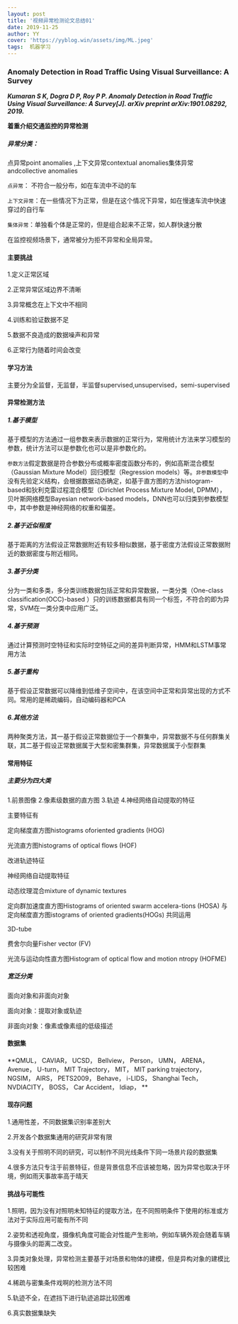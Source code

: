 ```yaml
---
layout: post
title: '视频异常检测论文总结01'
date: 2019-11-25
author: YY
cover: 'https://yyblog.win/assets/img/ML.jpeg'
tags:  机器学习 
---
```

### Anomaly Detection in Road Traffic Using Visual Surveillance: A Survey
***Kumaran S K, Dogra D P, Roy P P. Anomaly Detection in Road Traffic Using Visual Surveillance: A Survey[J]. arXiv preprint arXiv:1901.08292, 2019.***

**着重介绍交通监控的异常检测**

##### 异常分类：
点异常point anomalies ,上下文异常contextual anomalies集体异常andcollective anomalies 

`点异常`： 不符合一般分布，如在车流中不动的车

`上下文异常`：在一些情况下为正常，但是在这个情况下异常，如在慢速车流中快速穿过的自行车

`集体异常`：单独看个体是正常的，但是组合起来不正常，如人群快速分散

在监控视频场景下，通常被分为拒不异常和全局异常。

#### 主要挑战
1.定义正常区域

2.正常异常区域边界不清晰

3.异常概念在上下文中不相同

4.训练和验证数据不足

5.数据不良造成的数据噪声和异常

6.正常行为随着时间会改变

#### 学习方法
主要分为全监督，无监督，半监督supervised,unsupervised，semi-supervised

#### 异常检测方法
##### 1.基于模型

基于模型的方法通过一组参数来表示数据的正常行为，常用统计方法来学习模型的参数，统计方法可以是参数化也可以是非参数化的。

`参数方法`假定数据是符合参数分布或概率密度函数分布的，例如高斯混合模型（Gaussian Mixture Model）回归模型（Regression models）等。`非参数模型`中没有先验定义结构，会根据数据动态确定，如基于直方图的方法histogram-based和狄利克雷过程混合模型（Dirichlet Process Mixture Model, DPMM），贝叶斯网络模型Bayesian network-based models，DNN也可以归类到参数模型中，其中参数是神经网络的权重和偏差。

##### 2.基于近似程度
基于距离的方法假设正常数据附近有较多相似数据，基于密度方法假设正常数据附近的数据密度与附近相同。

##### 3.基于分类
分为一类和多类，多分类训练数据包括正常和异常数据，一类分类（One-class  classification(OCC)-based ）只的训练数据都具有同一个标签，不符合的即为异常，SVM在一类分类中应用广泛。

##### 4.基于预测
通过计算预测时空特征和实际时空特征之间的差异判断异常，HMM和LSTM事常用方法

##### 5.基于重构
基于假设正常数据可以降维到低维子空间中，在该空间中正常和异常出现的方式不同。常用的是稀疏编码，自动编码器和PCA

##### 6.其他方法
两种聚类方法，其一基于假设正常数据位于一个群集中，异常数据不与任何群集关联，其二基于假设正常数据属于大型和密集群集，异常数据属于小型群集

#### 常用特征
##### 主要分为四大类
1.前景图像 2.像素级数据的直方图 3.轨迹 4.神经网络自动提取的特征

主要特征有

定向梯度直方图histograms oforiented gradients (HOG)

光流直方图histograms of optical flows (HOF)

改进轨迹特征

神经网络自动提取特征

动态纹理混合mixture  of  dynamic  textures 

定向群加速度直方图Histograms  of  oriented  swarm  accelera-tions  (HOSA)  与定向梯度直方图istograms  of  oriented  gradients(HOGs) 共同运用

3D-tube

费舍尔向量Fisher vector (FV)

光流与运动向性直方图Histogram of optical flow and motion ntropy  (HOFME)

##### 宽泛分类
面向对象和非面向对象

面向对象：提取对象或轨迹

非面向对象：像素或像素组的低级描述

#### 数据集
**QMUL， CAVIAR， UCSD， Bellview， Person， UMN， ARENA， Avenue， U-turn， MIT Trajectory， MIT， MIT parking trajectory， NGSIM， AIRS， PETS2009， Behave， i-LIDS， Shanghai Tech， NVDIACITY， BOSS， Car Accident， ldiap， **

#### 现存问题
1.通用性差，不同数据集识别率差别大

2.开发各个数据集通用的研究非常有限

3.没有关于照明不同的研究，可以制作不同光线条件下同一场景片段的数据集

4.很多方法只专注于前景特征，但是背景信息不应该被忽略，因为异常也取决于环境，例如雨天事故率高于晴天

#### 挑战与可能性
1.照明，因为没有对照明未知特征的提取方法，在不同照明条件下使用的标准或方法对于实际应用可能有所不同

2.姿势和透视角度，摄像机角度可能会对性能产生影响，例如车辆外观会随着车辆与摄像头的距离二改变。

3.异类对象处理，异常检测主要基于对场景和物体的建模，但是异构对象的建模比较困难

4.稀疏与密集条件戏啊的检测方法不同

5.轨迹不全，在遮挡下进行轨迹追踪比较困难

6.真实数据集缺失